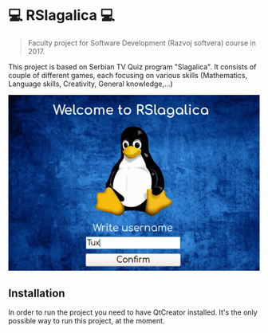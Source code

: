 # :computer: RSlagalica :computer:
> Faculty project for Software Development (Razvoj softvera) course in 2017.

This project is based on Serbian TV Quiz program "Slagalica". It consists of couple of different games, each focusing on various skills (Mathematics, Language skills, Creativity, General knowledge,...)

![RSlagalicaGame](https://github.com/CaneLP/rslagalica/blob/master/RSlagalica/resources/images/screenshots/screenshots.gif)

## Installation

In order to run the project you need to have QtCreator installed. It's the only possible way to run this project, at the moment.
